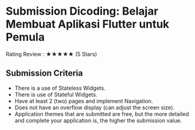 # Submission Dicoding:  Belajar Membuat Aplikasi Flutter untuk Pemula

Rating Review : ★★★★★ (5 Stars) 

## Submission Criteria
- There is a use of Stateless Widgets.
- There is use of Stateful Widgets.
- Have at least 2 (two) pages and implement Navigation.
- Does not have an overflow display (can adjust the screen size).
- Application themes that are submitted are free, but the more detailed and complete your application is, the higher the submission value.
